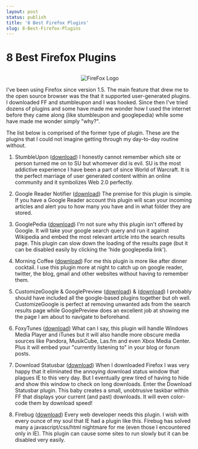 ```yaml
---
layout: post
status: publish
title: '8 Best Firefox Plugins'
slug: 8-Best-Firefox-Plugins
---
```

# 8 Best Firefox Plugins
## 

<p style="text-align:center;"><img src="http://pistalwhipped.files.wordpress.com/2008/03/firefox.jpg" alt="FireFox Logo" /></p>
I've been using Firefox since version 1.5. The main feature that drew me to the open source browser was the that it supported user-generated plugins. I downloaded FF and stumbleupon and I was hooked. Since then I've tried dozens of plugins and some have made me wonder how I used the internet before they came along (like stumbleupon and googlepedia) while some have made me wonder simply "why?".

<!--more-->

The list below is comprised of the former type of plugin. These are the plugins that I could not imagine getting through my day-to-day routine without.

1. StumbleUpon (<a href="https://addons.mozilla.org/en-US/firefox/addon/138" target="_blank">download</a>)
I honestly cannot remember which site or person turned me on to SU but whomever did is evil. SU is the most addictive experience I have been a part of since World of Warcraft. It is the perfect marriage of user generated content within an online community and it symbolizes Web 2.0 perfectly.

2. Google Reader Notifier (<a href="https://addons.mozilla.org/en-US/firefox/addon/3977" target="_blank">download</a>)
The premise for this plugin is simple. If you have a Google Reader account this plugin will scan your incoming articles and alert you to how many you have and in what folder they are stored.

3. GooglePedia (<a href="https://addons.mozilla.org/en-US/firefox/addon/2517" target="_blank">download</a>)
I'm not sure why this plugin isn't offered by Google. It will take your google search query and run it against Wikipedia and embed the most relevant article into the search results page. This plugin can slow down the loading of the results page (but it can be disabled easily by clicking the 'hide googlepedia link').

4. Morning Coffee (<a href="https://addons.mozilla.org/en-US/firefox/addon/2677" target="_blank">download</a>)
For me this plugin is more like after dinner cocktail. I use this plugin more at night to catch up on google reader, twitter, the blog, gmail and other websites without having to remember them.

5. CustomizeGoogle &amp; GooglePreview (<a href="https://addons.mozilla.org/en-US/firefox/addon/743" target="_blank">download</a>) &amp;  (<a href="https://addons.mozilla.org/en-US/firefox/addon/189" target="_blank">download</a>)
I probably should have included all the google-based plugins together but oh well. CustomizeGoogle is perfect at removing unwanted ads from the search results page while GooglePreview does an excellent job at showing me the page I am about to navigate to beforehand.

6. FoxyTunes (<a href="https://addons.mozilla.org/en-US/firefox/addon/219" target="_blank">download</a>)
What can I say, this plugin will handle Windows Media Player and iTunes but it will also handle more obscure media sources like Pandora, MusikCube, Las.fm and even Xbox Media Center. Plus it will embed your "currently listening to" in your blog or forum posts.

7. Download Statusbar (<a href="https://addons.mozilla.org/en-US/firefox/addon/26" target="_blank">download</a>)
When I downloaded Firefox I was very happy that it eliminated the annoying download status window that plagues IE to this very day. But I eventually grew tired of having to hide and show this window to check on long downloads. Enter the Download Statusbar plugin. This baby creates a small, unobtrusive taskbar within FF that displays your current (and past) downloads. It will even color-code them by download speed!

8. Firebug (<a href="https://addons.mozilla.org/en-US/firefox/addon/1843" target="_blank">download</a>)
Every web developer needs this plugin. I wish with every ounce of my soul that IE had a plugin like this. Firebug has solved many a javascript/css/html nightmare for me (even those I encountered only in IE). This plugin can cause some sites to run slowly but it can be disabled very easily.